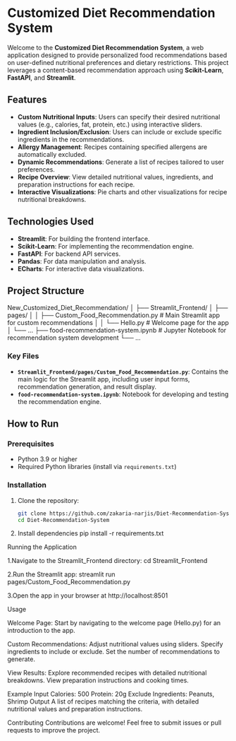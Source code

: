 # Customized Diet Recommendation System

Welcome to the **Customized Diet Recommendation System**, a web application designed to provide personalized food recommendations based on user-defined nutritional preferences and dietary restrictions. This project leverages a content-based recommendation approach using **Scikit-Learn**, **FastAPI**, and **Streamlit**.

## Features

- **Custom Nutritional Inputs**: Users can specify their desired nutritional values (e.g., calories, fat, protein, etc.) using interactive sliders.
- **Ingredient Inclusion/Exclusion**: Users can include or exclude specific ingredients in the recommendations.
- **Allergy Management**: Recipes containing specified allergens are automatically excluded.
- **Dynamic Recommendations**: Generate a list of recipes tailored to user preferences.
- **Recipe Overview**: View detailed nutritional values, ingredients, and preparation instructions for each recipe.
- **Interactive Visualizations**: Pie charts and other visualizations for recipe nutritional breakdowns.

## Technologies Used

- **Streamlit**: For building the frontend interface.
- **Scikit-Learn**: For implementing the recommendation engine.
- **FastAPI**: For backend API services.
- **Pandas**: For data manipulation and analysis.
- **ECharts**: For interactive data visualizations.

## Project Structure
New_Customized_Diet_Recommendation/ │ ├── Streamlit_Frontend/ │ ├── pages/ │ │ ├── Custom_Food_Recommendation.py # Main Streamlit app for custom recommendations │ │ └── Hello.py # Welcome page for the app │ └── ... ├── food-recommendation-system.ipynb # Jupyter Notebook for recommendation system development └── ...


### Key Files

- **`Streamlit_Frontend/pages/Custom_Food_Recommendation.py`**: Contains the main logic for the Streamlit app, including user input forms, recommendation generation, and result display.
- **`food-recommendation-system.ipynb`**: Notebook for developing and testing the recommendation engine.

## How to Run

### Prerequisites

- Python 3.9 or higher
- Required Python libraries (install via `requirements.txt`)

### Installation

1. Clone the repository:
   ```bash
   git clone https://github.com/zakaria-narjis/Diet-Recommendation-System.git
   cd Diet-Recommendation-System

2. Install dependencies
   pip install -r requirements.txt

Running the Application

1.Navigate to the Streamlit_Frontend directory:
cd Streamlit_Frontend

2.Run the Streamlit app:
streamlit run pages/Custom_Food_Recommendation.py

3.Open the app in your browser at http://localhost:8501

Usage

Welcome Page: Start by navigating to the welcome page (Hello.py) for an introduction to the app.

Custom Recommendations:
Adjust nutritional values using sliders.
Specify ingredients to include or exclude.
Set the number of recommendations to generate.

View Results:
Explore recommended recipes with detailed nutritional breakdowns.
View preparation instructions and cooking times.

Example
Input
Calories: 500
Protein: 20g
Exclude Ingredients: Peanuts, Shrimp
Output
A list of recipes matching the criteria, with detailed nutritional values and preparation instructions.

Contributing
Contributions are welcome! Feel free to submit issues or pull requests to improve the project.